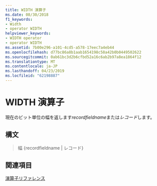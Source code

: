 ```yaml
---
title: WIDTH 演算子
ms.date: 08/30/2018
f1_keywords:
- Width
- operator WIDTH
helpviewer_keywords:
- WIDTH operator
- operator WIDTH
ms.assetid: 7b00e296-a101-4cd5-a578-17eec7a4eb44
ms.openlocfilehash: d77bc86a8b1aab1654198c58a42b0b0449502622
ms.sourcegitcommit: 0ab61bc3d2b6cfbd52a16c6ab2b97a8ea1864f12
ms.translationtype: MT
ms.contentlocale: ja-JP
ms.lasthandoff: 04/23/2019
ms.locfileid: "62198887"
---
```

# <a name="operator-width"></a>WIDTH 演算子

現在のビット単位の幅を返します*recordfieldname*または*レコード*します。

## <a name="syntax"></a>構文

> 幅 {recordfieldname | レコード}

## <a name="see-also"></a>関連項目

[演算子リファレンス](../../assembler/masm/operators-reference.md)<br/>
